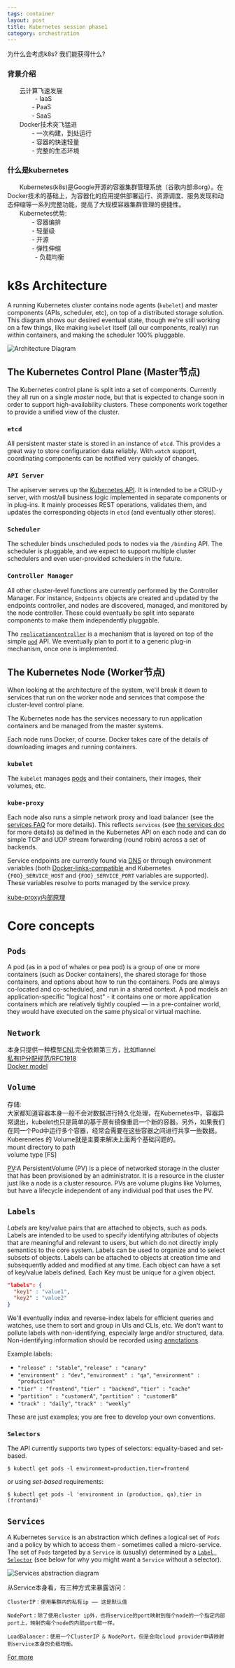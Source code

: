 ```yaml
---
tags: container
layout: post
title: Kubernetes session phase1
category: orchestration
---
```

为什么会考虑k8s? 我们能获得什么?<!--more-->

### 背景介绍
　　云计算飞速发展 <br/>
&nbsp; &nbsp; &nbsp; &nbsp;&nbsp; &nbsp;&nbsp; &nbsp; &nbsp; - IaaS<br/>
　　　　- PaaS<br/>
　　　　- SaaS<br/>
　　Docker技术突飞猛进<br/>
　　　　- 一次构建，到处运行<br/>
　　　　- 容器的快速轻量<br/>
　　　　- 完整的生态环境<br/>
### 什么是kubernetes
　　Kubernetes(k8s)是Google开源的容器集群管理系统（谷歌内部:Borg）。在Docker技术的基础上，为容器化的应用提供部署运行、资源调度、服务发现和动态伸缩等一系列完整功能，提高了大规模容器集群管理的便捷性。<br/>
　　Kubernetes优势: <br/>
　　　　- 容器编排<br/>
　　　　- 轻量级<br/>
　　　　- 开源<br/>
　　　　- 弹性伸缩<br/>
&nbsp;&nbsp;&nbsp; &nbsp;&nbsp; &nbsp; &nbsp;&nbsp; &nbsp; &nbsp; - 负载均衡<br/>


# k8s Architecture

A running Kubernetes cluster contains node agents (`kubelet`) and master
components (APIs, scheduler, etc), on top of a distributed storage solution.
This diagram shows our desired eventual state, though we're still working on a
few things, like making `kubelet` itself (all our components, really) run within
containers, and making the scheduler 100% pluggable.


![Architecture Diagram](http://images2015.cnblogs.com/blog/937245/201612/937245-20161212183648198-2021561046.png "Architecture overview")

## The Kubernetes Control Plane (Master节点)

The Kubernetes control plane is split into a set of components. Currently they
all run on a single _master_ node, but that is expected to change soon in order
to support high-availability clusters. These components work together to provide
a unified view of the cluster.

### `etcd`

All persistent master state is stored in an instance of `etcd`. This provides a
great way to store configuration data reliably. With `watch` support,
coordinating components can be notified very quickly of changes.

### `API Server`

The apiserver serves up the [Kubernetes API](../api.md). It is intended to be a
CRUD-y server, with most/all business logic implemented in separate components
or in plug-ins. It mainly processes REST operations, validates them, and updates
the corresponding objects in `etcd` (and eventually other stores).

### `Scheduler`

The scheduler binds unscheduled pods to nodes via the `/binding` API. The
scheduler is pluggable, and we expect to support multiple cluster schedulers and
even user-provided schedulers in the future.

### `Controller Manager`

All other cluster-level functions are currently performed by the Controller
Manager. For instance, `Endpoints` objects are created and updated by the
endpoints controller, and nodes are discovered, managed, and monitored by the
node controller. These could eventually be split into separate components to
make them independently pluggable.

The [`replicationcontroller`](https://kubernetes.io/docs/user-guide/replication-controller.md) is a
mechanism that is layered on top of the simple [`pod`](https://kubernetes.io/docs/user-guide/pods.md)
API. We eventually plan to port it to a generic plug-in mechanism, once one is
implemented.

## The Kubernetes Node (Worker节点)

When looking at the architecture of the system, we'll break it down to services
that run on the worker node and services that compose the cluster-level control
plane.

The Kubernetes node has the services necessary to run application containers and
be managed from the master systems.

Each node runs Docker, of course.  Docker takes care of the details of
downloading images and running containers.

### `kubelet`

The `kubelet` manages [pods](https://kubernetes.io/docs/user-guide/pods.md) and their containers, their
images, their volumes, etc.

### `kube-proxy`

Each node also runs a simple network proxy and load balancer (see the
[services FAQ](https://github.com/kubernetes/kubernetes/wiki/Services-FAQ) for
more details). This reflects `services` (see
[the services  doc](https://kubernetes.io/docs/user-guide/services.md) for more details) as defined in
the Kubernetes API on each node and can do simple TCP and UDP stream forwarding
(round robin) across a set of backends.

Service endpoints are currently found via [DNS](../admin/dns.md) or through
environment variables (both
[Docker-links-compatible](https://docs.docker.com/userguide/dockerlinks/) and
Kubernetes `{FOO}_SERVICE_HOST` and `{FOO}_SERVICE_PORT` variables are
supported). These variables resolve to ports managed by the service proxy.

[kube-proxy内部原理](https://kubernetes.io/docs/user-guide/services/#proxy-mode-userspace)

# Core concepts

## `Pods`

A pod (as in a pod of whales or pea pod) is a group of one or more containers (such as Docker containers), the shared storage for those containers, and options about how to run the containers. Pods are always co-located and co-scheduled, and run in a shared context. A pod models an application-specific "logical host" - it contains one or more application containers which are relatively tightly coupled &mdash; in a pre-container world, they would have executed on the same physical or virtual machine.

## `Network`
本身只提供一种模型[CNI](https://github.com/containernetworking/cni),完全依赖第三方，比如flannel <br/>
[私有IP分配规范/RFC1918](https://tools.ietf.org/html/rfc1918)<br/>
[Docker model](https://github.com/docker/libnetwork/blob/master/docs/design.md)

## `Volume`
存储:<br/>
大家都知道容器本身一般不会对数据进行持久化处理，在Kubernetes中，容器异常退出，kubelet也只是简单的基于原有镜像重启一个新的容器。另外，如果我们在同一个Pod中运行多个容器，经常会需要在这些容器之间进行共享一些数据。Kuberenetes 的 Volume就是主要来解决上面两个基础问题的。<br/>
mount directory to path <br/>
volume type [FS] <br/>

[PV](https://kubernetes.io/docs/user-guide/persistent-volumes/):A PersistentVolume (PV) is a piece of networked storage in the cluster that has been provisioned by an administrator. It is a resource in the cluster just like a node is a cluster resource. PVs are volume plugins like Volumes, but have a lifecycle independent of any individual pod that uses the PV.


## `Labels`
_Labels_ are key/value pairs that are attached to objects, such as pods.
Labels are intended to be used to specify identifying attributes of objects that are meaningful and relevant to users, but which do not directly imply semantics to the core system.
Labels can be used to organize and to select subsets of objects.  Labels can be attached to objects at creation time and subsequently added and modified at any time.
Each object can have a set of key/value labels defined.  Each Key must be unique for a given object.

```json
"labels": {
  "key1" : "value1",
  "key2" : "value2"
}
```

We'll eventually index and reverse-index labels for efficient queries and watches, use them to sort and group in UIs and CLIs, etc. We don't want to pollute labels with non-identifying, especially large and/or structured, data. Non-identifying information should be recorded using [annotations](/docs/user-guide/annotations).

Example labels:

   * `"release" : "stable"`, `"release" : "canary"`
   * `"environment" : "dev"`, `"environment" : "qa"`, `"environment" : "production"`
   * `"tier" : "frontend"`, `"tier" : "backend"`, `"tier" : "cache"`
   * `"partition" : "customerA"`, `"partition" : "customerB"`
   * `"track" : "daily"`, `"track" : "weekly"`

These are just examples; you are free to develop your own conventions.

### `Selectors`
The API currently supports two types of selectors: equality-based and set-based.
```shell
$ kubectl get pods -l environment=production,tier=frontend
```
or using _set-based_ requirements:

```shell
$ kubectl get pods -l 'environment in (production, qa),tier in (frontend)'
```

## `Services`
A Kubernetes `Service` is an abstraction which defines a logical set of `Pods`
and a policy by which to access them - sometimes called a micro-service.  The
set of `Pods` targeted by a `Service` is (usually) determined by a [`Label
Selector`](/docs/user-guide/labels/#label-selectors) (see below for why you might want a
`Service` without a selector).

![Services abstraction diagram](http://img1.tuicool.com/2qQNZnU.jpg!web)

从Service本身看，有三种方式来暴露访问：<br/>

    ClusterIP：使用集群内的私有ip —— 这是默认值

    NodePort：除了使用cluster ip外，也将service的port映射到每个node的一个指定内部port上，映射的每个node的内部port都一样。

    LoadBalancer：使用一个ClusterIP & NodePort，但是会向cloud provider申请映射到service本身的负载均衡。


<!--![Services overview diagram for iptables proxy](http://img0.tuicool.com/jEjqUjF.png!web)-->

[For more](https://kubernetes.io/docs/concepts/)